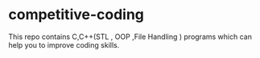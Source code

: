 # competitive-coding
This repo contains C,C++(STL , OOP ,File Handling ) programs which can help you to improve coding skills.
